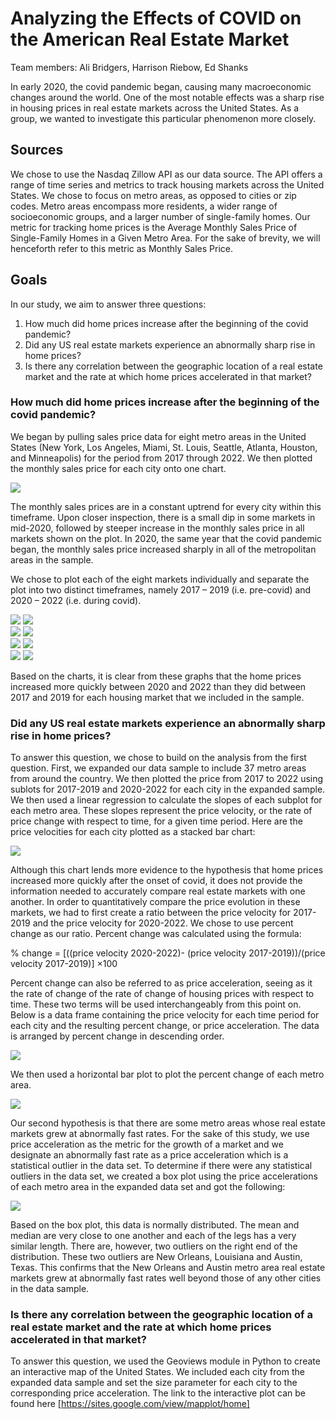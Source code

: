 # Analyzing the Effects of COVID on the American Real Estate Market

Team members: Ali Bridgers, Harrison Riebow, Ed Shanks

In early 2020, the covid pandemic began, causing many macroeconomic changes around the world. One of the most notable effects was a sharp rise in housing prices in real estate markets across the United States. As a group, we wanted to investigate this particular phenomenon more closely.<br>

## Sources
We chose to use the Nasdaq Zillow API as our data source. The API offers a range of time series and metrics to track housing markets across the United States. We chose to focus on metro areas, as opposed to cities or zip codes. Metro areas encompass more residents, a wider range of socioeconomic groups, and a larger number of single-family homes. Our metric for tracking home prices is the Average Monthly Sales Price of Single-Family Homes in a Given Metro Area. For the sake of brevity, we will henceforth refer to this metric as Monthly Sales Price.

## Goals
In our study, we aim to answer three questions:
1.	How much did home prices increase after the beginning of the covid pandemic?
2.	Did any US real estate markets experience an abnormally sharp rise in home prices?
3.	Is there any correlation between the geographic location of a real estate market and the rate at which home prices accelerated in that market?<br>

### How much did home prices increase after the beginning of the covid pandemic?
We began by pulling sales price data for eight metro areas in the United States (New York, Los Angeles, Miami, St. Louis, Seattle, Atlanta, Houston, and Minneapolis) for the period from 2017 through 2022. We then plotted the monthly sales price for each city onto one chart.<br>

![](output/city_overlay.png)<br>

The monthly sales prices are in a constant uptrend for every city within this timeframe. Upon closer inspection, there is a small dip in some markets in mid-2020, followed by steeper increase in the monthly sales price in all markets shown on the plot. In 2020, the same year that the covid pandemic began, the monthly sales price increased sharply in all of the metropolitan areas in the sample.<br>

We chose to plot each of the eight markets individually and separate the plot into two distinct timeframes, namely 2017 – 2019 (i.e. pre-covid) and 2020 – 2022 (i.e. during covid).<br>

![](output/Fig_Atlanta.png)
![](output/Fig_Houston.png)<br>
![](output/Fig_Los%20Angeles.png)
![](output/Fig_Miami.png)<br>
![](output/Fig_Minneapolis.png)
![](output/Fig_New%20York.png)<br>
![](output/Fig_Seattle.png)
![](output/Fig_St.%20Louis.png)<br>

Based on the charts, it is clear from these graphs that the home prices increased more quickly between 2020 and 2022 than they did between 2017 and 2019 for each housing market that we included in the sample.<br>

### Did any US real estate markets experience an abnormally sharp rise in home prices?
To answer this question, we chose to build on the analysis from the first question. First, we expanded our data sample to include 37 metro areas from around the country. We then plotted the price from 2017 to 2022 using sublots for 2017-2019 and 2020-2022 for each city in the expanded sample. We then used a linear regression to calculate the slopes of each subplot for each metro area. These slopes represent the price velocity, or the rate of price change with respect to time, for a given time period. Here are the price velocities for each city plotted as a stacked bar chart:

![](output/percent_change_stacked_bar.png)<br>

Although this chart lends more evidence to the hypothesis that home prices increased more quickly after the onset of covid, it does not provide the information needed to accurately compare real estate markets with one another. In order to quantitatively compare the price evolution in these markets, we had to first create a ratio between the price velocity for 2017-2019 and the price velocity for 2020-2022. We chose to use percent change as our ratio. Percent change was calculated using the formula:<br>

% change = [((price velocity 2020-2022)- (price velocity 2017-2019))/(price velocity 2017-2019)] ×100<br>

Percent change can also be referred to as price acceleration, seeing as it the rate of change of the rate of change of housing prices with respect to time. These two terms will be used interchangeably from this point on. Below is a data frame containing the price velocity for each time period for each city and the resulting percent change, or price acceleration. The data is arranged by percent change in descending order.<br>

![](output/rate_of_price_change_df.png)<br>

We then used a horizontal bar plot to plot the percent change of each metro area.<br>

![](output/percent_change_bar.png)<br>

Our second hypothesis is that there are some metro areas whose real estate markets grew at abnormally fast rates. For the sake of this study, we use price acceleration as the metric for the growth of a market and we designate an abnormally fast rate as a price acceleration which is a statistical outlier in the data set. To determine if there were any statistical outliers in the data set, we created a box plot using the price accelerations of each metro area in the expanded data set and got the following:<br>

![](output/box_plot.png)<br>

Based on the box plot, this data is normally distributed. The mean and median are very close to one another and each of the legs has a very similar length. There are, however, two outliers on the right end of the distribution. These two outliers are New Orleans, Louisiana and Austin, Texas. This confirms that the New Orleans and Austin metro area real estate markets grew at abnormally fast rates well beyond those of any other cities in the data sample.<br>

### Is there any correlation between the geographic location of a real estate market and the rate at which home prices accelerated in that market?
To answer this question, we used the Geoviews module in Python to create an interactive map of the United States. We included each city from the expanded data sample and set the size parameter for each city to the corresponding price acceleration. The link to the interactive plot can be found here [https://sites.google.com/view/mapplot/home]<br>




